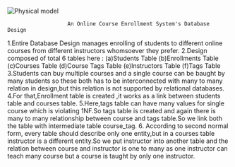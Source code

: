 ![Physical model](https://user-images.githubusercontent.com/74998700/133471696-50b08ab1-a497-47fa-ab96-00b8418abd57.PNG)

                       An Online Course Enrollment System's Database Design

1.Entire Database Design manages enrolling of students to different online courses from different instructors
whomsoever they prefer.
2.Design composed of total 6 tables here :
(a)Students Table
(b)Enrollments Table
(c)Courses Table
(d)Course Tags Table
(e)Instructors Table
(f)Tags Table
3.Students can buy multiple courses and a single course can be baught by many students so these both has to be interconnected
with many to many relation in design,but this relation is not supported by relational databases.
4.For that,Enrollment table is created ,it works as a link between students table and courses table.
5.Here,tags table can have many values for single course which is violating 1NF.So tags table is created and again there is
many to many relationship between course and tags table.So we link both the table with intermediate table course_tag. 6. According to second normal form, every table should describe only one entity,but in a courses table instructor is a
different entity.So we put instructor into another table and the relation between course and instructor is one to many
as one instructor can teach many course but a course is taught by only one instructor.
